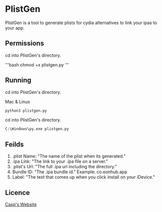 # PlistGen

PlistGen is a tool to generate plists for cydia alternatives to link your ipas to your app.

## Permissions

cd into PlistGen's directory.

'''bash
chmod +x plistgen.py
'''

## Running

cd into PlistGen's directory.

Mac & Linux

```bash
python3 plistgen.py
```

cd into PlistGen's directory.

```bash
C:\Windows\py.exe plistgen.py
```

## Feilds

1. .plist Name: "The name of the plist when its generated."
2. .ipa Link: "The link to your .ipa file on a server."
3. .plist's Url: "The full .ipa url including the directory."
4. Bundle ID: "The .ipa bundle id." Example: co.eonhub.app
5. Label: "The text that comes up when you click install on your iDevice."

## Licence

[Casp's Website](https://casp.dev)
